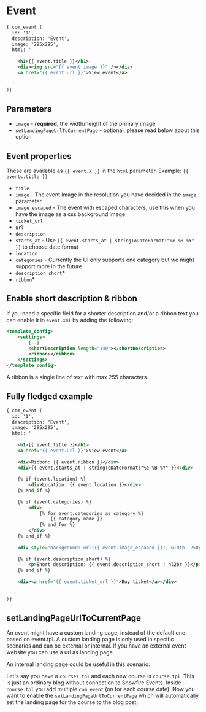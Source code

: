 Event
=====

```xml
{ com_event (
  id: '1', 
  description: 'Event',
  image: '295x295',
  html: '
    
    <h1>{{ event.title }}</h1>
    <div><img src="{{ event.image }}" /></div>
    <a href="{{ event.url }}">View event</a>
    
  '
)}
```

Parameters
----------

* `image` -  **required**, the width/height of the primary image
* `setLandingPageUrlToCurrentPage` - optional, please read below about this option

Event properties
---------------

These are available as `{{ event.X }}` in the `html` parameter. Example: `{{ events.title }}`

* `title`
* `image` - The event image in the resolution you have decided in the `image` parameter
* `image_escaped` - The event with escaped characters, use this when you have the image as a css background image
* `ticket_url`
* `url`
* `description`
* `starts_at` - Use `{{ event.starts_at | stringToDateFormat:"%e %B %Y" }}` to choose date format
* `location`
* `categories` - Currently the UI only supports one category but we might support more in the future
* `description_short`*
* `ribbon`* 


Enable short description & ribbon
---------------------------------

If you need a specific field for a shorter description and/or a ribbon text you can enable it in `event.xml` by adding the following:

```xml
<template_config>
    <settings>
        [..]
        <shortDescription length="140"></shortDescription>
        <ribbon></ribbon>
    </settings>
</template_config>
```

A ribbon is a single line of text with max 255 characters. 


Fully fledged example
---------------------

```xml
{ com_event (
  id: '1', 
  description: 'Event',
  image: '295x295',
  html: '
    
    <h1>{{ event.title }}</h1>
    <a href="{{ event.url }}">View event</a>
    
    <div>Ribbon: {{ event.ribbon }}</div>
    <div>{{ event.starts_at | stringToDateFormat:"%e %B %Y" }}</div>
    
    {% if (event.location) %}
    	<div>Location: {{ event.location }}</div>
    {% end_if %}
    
    {% if (event.categories) %}
    	<div>
    	    {% for event.categories as category %}
    	    	{{ category.name }}
    	    {% end_for %}
        </div>
    {% end_if %}
    
    <div style="background: url({{ event.image_escaped }}); width: 250px; height: 250px"></div>
    
    {% if (event.description_short) %}
    	<p>Short description: {{ event.description_short | nl2br }}</p>
    {% end_if %}	
    
    <div><a href="{{ event.ticket_url }}">Buy ticket</a></div>
    
  '
)}
```

setLandingPageUrlToCurrentPage
------------------------------

An event might have a custom landing page, instead of the default one based on event.tpl. A custom landing page is only used in specific scenarios and can be external or internal. If you have an external event website you can use a url as landing page.

An internal landing page could be useful in this scenario:

Let's say you have a `courses.tpl` and each new course is `course.tpl`. This is just an ordinary blog without connection to Snowfire Events. Inside `course.tpl` you add multiple `com_event` (on for each course date). Now you want to enable the `setLandingPageUrlToCurrentPage` which will automatically set the landing page for the course to the blog post.
